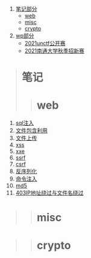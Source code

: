 1. [笔记部分](#笔记)
    + [web](#web)
    + [misc](#misc)
    + [crypto](#crypto)
2. [wp部分](#wp)
    + [2021unctf公开赛](./wp/2021unctf公开赛/README.md)
    + [2021南通大学秋季招新赛](./wp/2021南通大学秋季招新赛/README.md)
> # 笔记
>> # web
1. [sql注入](./web/sql注入.md)
2. [文件包含利用](./web/文件包含.md)
3. [文件上传](./web/文件上传漏洞.md)
4. [xss](./web/)
5. [xxe](./web/)
6. [ssrf](./web/)
7. [csrf](./web/)
8. [反序列化](./web/反序列化.md)
9. [命令注入](./web/命令注入.md)
10. [md5](./web/md5.md)
11. [403IP地址绕过与文件名绕过](./web/403IP地址绕过与文件名绕过.md)
>> # misc

>> # crypto